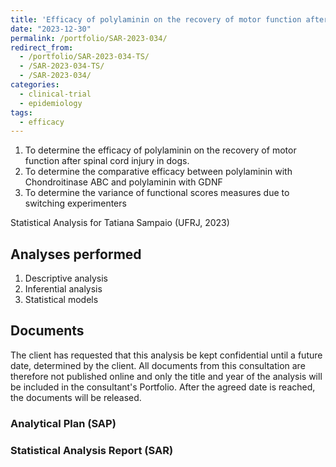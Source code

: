 ```yaml
---
title: 'Efficacy of polylaminin on the recovery of motor function after spinal cord injury: non-clinical trial'
date: "2023-12-30"
permalink: /portfolio/SAR-2023-034/
redirect_from:
  - /portfolio/SAR-2023-034-TS/
  - /SAR-2023-034-TS/
  - /SAR-2023-034/
categories:
  - clinical-trial
  - epidemiology
tags:
  - efficacy
---
```


1. To determine the efficacy of polylaminin on the recovery of motor function after spinal cord injury in dogs.
1. To determine the comparative efficacy between polylaminin with Chondroitinase ABC and polylaminin with GDNF
1. To determine the variance of functional scores measures due to switching experimenters

Statistical Analysis for Tatiana Sampaio (UFRJ, 2023)
<!-- Technical Report for Tatiana Sampaio (UFRJ, 2023) -->

## Analyses performed

1. Descriptive analysis
1. Inferential analysis
1. Statistical models

## Documents

The client has requested that this analysis be kept confidential until a future date, determined by the client.
All documents from this consultation are therefore not published online and only the title and year of the analysis will be included in the consultant's Portfolio.
After the agreed date is reached, the documents will be released.

<!-- The client has requested that this analysis be kept confidential. -->
<!-- All documents from this consultation are therefore not published online and only the title and year of the analysis will be included in the consultant's Portfolio. -->

### Analytical Plan (SAP)

<!-- - [PDF][sap] -->

### Statistical Analysis Report (SAR)

<!-- - [PDF][sar] -->

<!-- ## Associated analyses -->

<!-- This analysis is part of a larger project and is supported by other analyses, linked below. -->

<!-- **[assoc_title]** -->

<!-- <[assoc_link]> -->

<!-- --- -->

[sap]: /files/SAP-2023-034-TS-v02.pdf
[sar]: /files/SAR-2023-034-TS-v02.pdf
